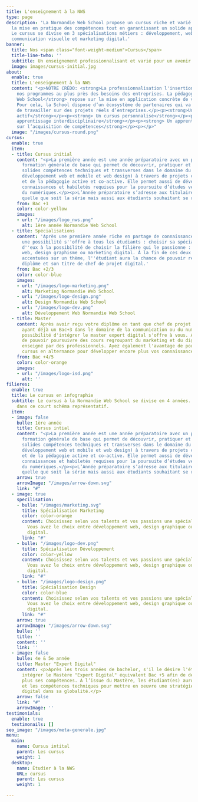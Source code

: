 ```yaml
---
title: L'enseignement à la NWS
type: page
description: 'La Normandie Web School propose un cursus riche et varié privilégiant
  la mise en pratique des compétences tout en garantissant un solide apport théorique.
  Le cursus se divise en 3 spécialisations métiers : développement, web design et
  communication visuelle et marketing digital.'
banner:
  title: Nos <span class="font-weight-medium">Cursus</span>
  title-line-twho: ''
  subtitle: Un enseignement professionnalisant et varié pour un avenir 100% numérique.
  image: images/cursus-initial.jpg
about:
  enable: true
  title: L'enseignement à la NWS
  content: "<p>NOTRE CRÉDO: <strong>La professionnalisation l'insertion des étudiant(es)</strong></p><p>Construire
    nos programmes au plus près des besoins des entreprises. La pédagogie de la <strong>Normandie
    Web School</strong> repose sur la mise en application concrète de votre apprentissage.
    Pour cela, la School dispose d’un écosystème de partenaires qui va vous permettre
    de travailler sur des projets réels d’entreprises.</p><p><strong>Un apprentissage
    actif</strong></p><p><strong> Un cursus personnalisé</strong></p><p><strong> Un
    apprentissage interdisciplinaire</strong></p><p><strong> Un apprentissage centré
    sur l’acquisition de compétences</strong></p><p></p>"
  image: "/images/cursus-round.png"
cursus:
  enable: true
  item:
  - title: Cursus initial
    content: "<p>La première année est une année préparatoire avec un programme de
      formation générale de base qui permet de découvrir, pratiquer et acquérir de
      solides compétences techniques et transverses dans le domaine du numérique (marketing,
      développement web et mobile et web design) à travers de projets collaboratifs
      et de la pédagogie active et co-active. Elle permet aussi de développer les
      connaissances et habiletés requises pour la poursuite d’études vers les métiers
      du numériques.</p><p>L’Année préparatoire s’adresse aux titulaires du Baccalauréat,
      quelle que soit la série mais aussi aux étudiants souhaitant se réorienter.</p>"
    from: Bac +1
    color: color-yellow
    images:
    - url: "/images/logo_nws.png"
      alt: 1ère année Normandie Web School
  - title: Spécialisations
    content: 'Après une première année riche en partage de connaissances et de compétences,
      une possibilité s''offre à tous les étudiants : choisir sa spécialisation. Chacun
      d''eux à la possibilité de choisir la filière qui le passionne : Développement
      web, design graphisme ou marketing digital. À la fin de ces deux années d''études
      accentuées sur un thème, l''étudiant aura la chance de pouvoir recevoir son
      diplôme et son titre de chef de projet digital.'
    from: Bac +2/3
    color: color-blue
    images:
    - url: "/images/logo-marketing.png"
      alt: Marketing Normandie Web School
    - url: "/images/logo-design.png"
      alt: Design Normandie Web School
    - url: "/images/logo-dev.png"
      alt: Développement Web Normandie Web School
  - title: Master
    content: Après avoir reçu votre diplôme en tant que chef de projet digital ou
      ayant déjà un Bac+3 dans le domaine de la communication ou du numérique, la
      possibilité d'intégrer le master expert digital s'offre à vous. Ayez la chance
      de pouvoir poursuivre des cours regroupant du marketing et du digital toujours
      enseigné par des professionnels. Ayez également l'avantage de poursuivre votre
      cursus en alternance pour développer encore plus vos connaissances et vos compétences.
    from: Bac +4/5
    color: color-orange
    images:
    - url: "/images/logo-isd.png"
      alt: ''
filieres:
  enable: true
  title: Le cursus en infographie
  subtitle: Le cursus à la Normandie Web School se divise en 4 années. Découvrez les
    dans ce court schéma représentatif.
  item:
  - image: false
    bulle: 1ère année
    title: Cursus intial
    content: "<p>La première année est une année préparatoire avec un programme de
      formation générale de base qui permet de découvrir, pratiquer et acquérir de
      solides compétences techniques et transverses dans le domaine du numérique (marketing,
      développement web et mobile et web design) à travers de projets collaboratifs
      et de la pédagogie active et co-active. Elle permet aussi de développer les
      connaissances et habiletés requises pour la poursuite d’études vers les métiers
      du numériques.</p><p>L’Année préparatoire s’adresse aux titulaires du Baccalauréat,
      quelle que soit la série mais aussi aux étudiants souhaitant se réorienter.</p>"
    arrow: true
    arrowImage: "/images/arrow-down.svg"
    link: "#"
  - image: true
    specilisation:
    - bulle: "/images/marketing.svg"
      title: Spécialisation Marketing
      color: color-orange
      content: Choisissez selon vos talents et vos passions une spécialisation adéquats.
        Vous avez le choix entre développement web, design graphique ou marketing
        digital.
      link: "#"
    - bulle: "/images/logo-dev.png"
      title: Spécialisation Développement
      color: color-yellow
      content: Choisissez selon vos talents et vos passions une spécialisation adéquats.
        Vous avez le choix entre développement web, design graphique ou marketing
        digital.
      link: "#"
    - bulle: "/images/logo-design.png"
      title: Spécialisation Design
      color: color-blue
      content: Choisissez selon vos talents et vos passions une spécialisation adéquats.
        Vous avez le choix entre développement web, design graphique ou marketing
        digital.
      link: "#"
    arrow: true
    arrowImage: "/images/arrow-down.svg"
    bulle: ''
    title: ''
    content: ''
    link: ''
  - image: false
    bulle: 4e & 5e année
    title: Master "Expert Digital"
    content: <p>Après les trois années de bachelor, s'il le désire l'étudiant peut
      intégrer le Mastère "Expert Digital" équivalent Bac +5 afin de développer encore
      plus ses compétences. À l’issue du Mastère, les étudiant(es) auront les connaissances
      et les compétences techniques pour mettre en oeuvre une stratégie de marketing
      digital dans sa globalité.</p>
    arrow: false
    link: "#"
    arrowImage: ''
testimonials:
  enable: true
  testimonails: []
seo_image: "/images/meta-generale.jpg"
menu:
  main:
    name: Cursus intital
    parent: Les cursus
    weight: 1
  desktop:
    name: Étudier à la NWS
    URL: cursus
    parent: Les cursus
    weight: 1

---
```

